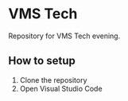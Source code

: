 # VMS Tech
Repository for VMS Tech evening.

## How to setup
1. Clone the repository
2. Open Visual Studio Code
